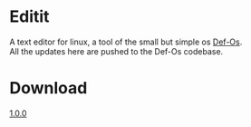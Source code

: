 # Editit
A text editor for linux, a tool of the small but simple os [Def-Os](https://github.com/shourdev/def-os). <br>
All the updates here are pushed to the Def-Os codebase.
# Download
[1.0.0](https://github.com/shourgamer2/editit/releases/download/1.0.0/editit) 
